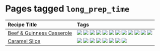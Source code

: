 # Pages tagged `long_prep_time`

|Recipe Title|Tags
|:---|:---|
|[Beef & Guinness Casserole](../recipes/beefandguinnesscasserole.md)|[![](https://img.shields.io/badge/tag-amazing-062ab)](../tags/amazing.md) [![](https://img.shields.io/badge/tag-baked-517a72)](../tags/baked.md) [![](https://img.shields.io/badge/tag-beef-9fef19)](../tags/beef.md) [![](https://img.shields.io/badge/tag-casserole-32f6f2)](../tags/casserole.md) [![](https://img.shields.io/badge/tag-guinness-acaf3f)](../tags/guinness.md) [![](https://img.shields.io/badge/tag-irish-f53bfe)](../tags/irish.md) [![](https://img.shields.io/badge/tag-large_quantity-da139a)](../tags/large_quantity.md) [![](https://img.shields.io/badge/tag-long_cook_time-ab4f55)](../tags/long_cook_time.md) [![](https://img.shields.io/badge/tag-long_prep_time-eadebe)](../tags/long_prep_time.md) [![](https://img.shields.io/badge/tag-messy-c02c21)](../tags/messy.md) [![](https://img.shields.io/badge/tag-profile-e4f90)](../tags/profile.md) [![](https://img.shields.io/badge/tag-tricky-2b6571)](../tags/tricky.md)|
|[Caramel Slice](../recipes/caramelslice.md)|[![](https://img.shields.io/badge/tag-amazing-062ab)](../tags/amazing.md) [![](https://img.shields.io/badge/tag-baked-517a72)](../tags/baked.md) [![](https://img.shields.io/badge/tag-chocolate-e5c1d4)](../tags/chocolate.md) [![](https://img.shields.io/badge/tag-dairy-1754e4)](../tags/dairy.md) [![](https://img.shields.io/badge/tag-dessert-208450)](../tags/dessert.md) [![](https://img.shields.io/badge/tag-long_prep_time-eadebe)](../tags/long_prep_time.md) [![](https://img.shields.io/badge/tag-profile-e4f90)](../tags/profile.md) [![](https://img.shields.io/badge/tag-vegetarian-5b6ac0)](../tags/vegetarian.md)|